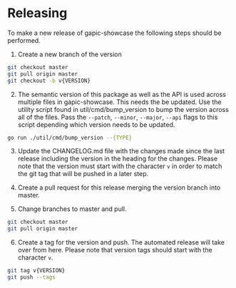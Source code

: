 # Releasing
To make a new release of gapic-showcase the following steps should be performed.

1. Create a new branch of the version
```sh
git checkout master
git pull origin master
git checkout -b v{VERSION}
```

2. The semantic version of this package as well as the API is used across multiple files in gapic-showcase. This needs the be updated. Use the utility script found in util/cmd/bump_version to bump the version across all of the files. Pass the `--patch`, `--minor`, `--major`, `--api` flags to this script depending which version needs to be updated.
```sh
go run ./util/cmd/bump_version --{TYPE}
```

3. Update the CHANGELOG.md file with the changes made since the last release including the version in the heading for the changes. Please note that the version must start with the character `v` in order to match the git tag that will be pushed in a later step.

4. Create a pull request for this release merging the version branch into master.

5. Change branches to master and pull.
```sh
git checkout master
git pull origin master
```

6. Create a tag for the version and push. The automated release will take over from here. Please note that version tags should start with the character `v`.
```sh
git tag v{VERSION}
git push --tags
```